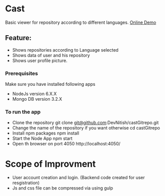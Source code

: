 # Cast 
Basic viewer for repository according to different languages. [Online Demo](https://castrepo.herokuapp.com)

## Feature:
* Shows repositories according to Language selected
* Shows data of user and his repository
* Shows user profile picture.

### Prerequisites 
Make sure you have installed following apps
* NodeJs version 6.X.X
* Mongo DB version 3.2.X

### To run the app

* Clone the repository git clone git@github.com:DevNitish/castGitrepo.git
* Change the name of the repository if you want otherwise cd castGitrepo
* Install npm packages npm install
* Start the Node App npm start
* Open th browser on port 4050 http://localhost:4050/

# Scope of Improvment
* User account creation and login. (Backend code created for user resgistration)
* Js and css file can be compressed via using gulp 